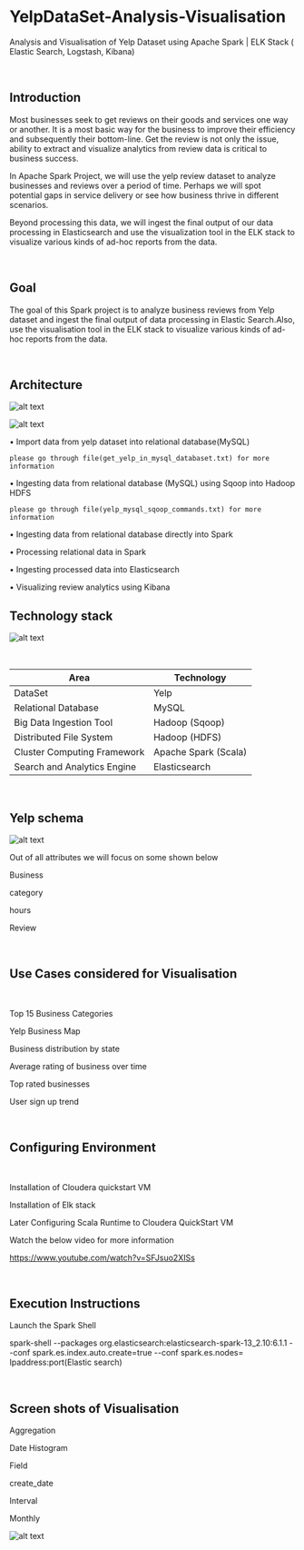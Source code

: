 # YelpDataSet-Analysis-Visualisation

Analysis and Visualisation of Yelp Dataset using Apache Spark | ELK Stack ( Elastic Search, Logstash, Kibana)

</br>

## Introduction

Most businesses seek to get reviews on their goods and services one way or another. It is a most basic way for the business to improve their efficiency and subsequently their bottom-line. Get the review is not only the issue, ability to extract and visualize analytics from review data is critical to business success.

In Apache Spark Project, we will use the yelp review dataset to analyze businesses and reviews over a period of time. Perhaps we will spot potential gaps in service delivery or see how business thrive in different scenarios.

Beyond processing this data, we will ingest the final output of our data processing in Elasticsearch and use the visualization tool in the ELK stack to visualize various kinds of ad-hoc reports from the data.


</br>

## Goal

The goal of this Spark project is to analyze business reviews from Yelp dataset and ingest the final output of data processing in Elastic Search.Also, use the visualisation tool in the ELK stack to visualize various kinds of ad-hoc reports from the data.

</br>

## Architecture

![alt text](https://github.com/RepakaRamateja/YelpDataSet-Analysis-Visualisation/blob/master/images/arch.png)

![alt text](https://github.com/RepakaRamateja/YelpDataSet-Analysis-Visualisation/blob/master/images/ar.png)


• Import data from yelp dataset into relational database(MySQL)
   
    please go through file(get_yelp_in_mysql_databaset.txt) for more information 

• Ingesting data from relational database (MySQL) using Sqoop into Hadoop HDFS

    please go through file(yelp_mysql_sqoop_commands.txt) for more information 

• Ingesting data from relational database directly into Spark

•  Processing relational data in Spark

•  Ingesting processed data into Elasticsearch

•  Visualizing review analytics using Kibana


## Technology stack

![alt text](https://github.com/RepakaRamateja/YelpDataSet-Analysis-Visualisation/blob/master/images/tec.png)

</br>    


<table>
<thead>
<tr>
<th>Area</th>
<th>Technology</th>
</tr>
</thead>
<tbody>
    <tr>
        <td>DataSet </td>
        <td> Yelp </td>
    </tr>
    <tr>
        <td>Relational Database</td>
        <td>MySQL</td>
    </tr>
    <tr>
        <td>Big Data Ingestion Tool</td>
        <td>Hadoop (Sqoop) </td>
    </tr>
    <tr>
        <td>Distributed File System</td>
        <td> Hadoop (HDFS) </td>
    </tr>
    <tr>
        <td>Cluster Computing Framework</td>
        <td>Apache Spark (Scala) </td>
    </tr>
    <tr>
        <td>Search and Analytics Engine </td>
        <td>Elasticsearch</td>
    </tr>  
</tbody>
</table>

</br>   

## Yelp schema

![alt text](https://github.com/RepakaRamateja/YelpDataSet-Analysis-Visualisation/blob/master/images/schema.png)

Out of all attributes we will focus on some shown below 

Business

category

hours

Review

</br>

## Use Cases considered for Visualisation

</br>


   Top 15 Business Categories

   Yelp Business Map

   Business distribution by state

   Average rating of business over time

   Top rated businesses 

   User sign up trend




</br>

## Configuring Environment

</br>

Installation of Cloudera quickstart VM

Installation of Elk stack

Later Configuring Scala Runtime to Cloudera QuickStart VM

Watch the below video for more information 

https://www.youtube.com/watch?v=SFJsuo2XISs

</br>

## Execution Instructions
 
   Launch the Spark Shell

   spark-shell --packages org.elasticsearch:elasticsearch-spark-13_2.10:6.1.1 --conf spark.es.index.auto.create=true --conf spark.es.nodes= Ipaddress:port(Elastic search)

</br>

## Screen shots of Visualisation

Aggregation

  Date Histogram

Field

  create_date

Interval

  Monthly  

![alt text](https://github.com/RepakaRamateja/YelpDataSet-Analysis-Visualisation/blob/master/images/2.png)



